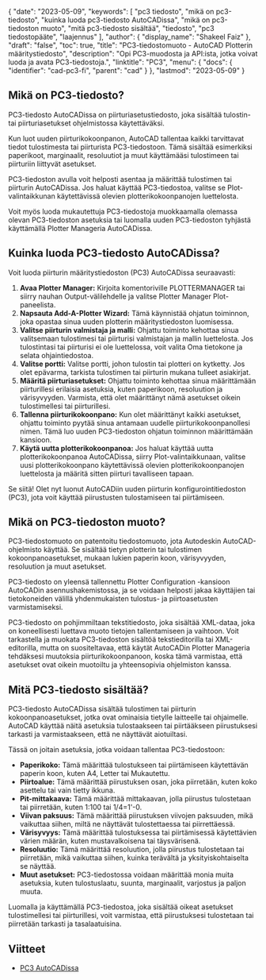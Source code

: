 {
  "date": "2023-05-09",
  "keywords": [
"pc3 tiedosto",
"mikä on pc3-tiedosto",
"kuinka luoda pc3-tiedosto AutoCADissa",
"mikä on pc3-tiedoston muoto",
"mitä pc3-tiedosto sisältää",
"tiedosto",
"pc3 tiedostopääte",
"laajennus"
],
  "author": {
    "display_name": "Shakeel Faiz"
},
  "draft": "false",
  "toc": true,
  "title": "PC3-tiedostomuoto - AutoCAD Plotterin määritystiedosto",
  "description": "Opi PC3-muodosta ja API:ista, jotka voivat luoda ja avata PC3-tiedostoja.",
  "linktitle": "PC3",
  "menu": {
    "docs": {
      "identifier": "cad-pc3-fi",
      "parent": "cad"
}
},
  "lastmod": "2023-05-09"
}

## Mikä on PC3-tiedosto?

PC3-tiedosto AutoCADissa on piirturiasetustiedosto, joka sisältää tulostin- tai piirturiasetukset ohjelmistossa käytettäväksi.

Kun luot uuden piirturikokoonpanon, AutoCAD tallentaa kaikki tarvittavat tiedot tulostimesta tai piirturista PC3-tiedostoon. Tämä sisältää esimerkiksi paperikoot, marginaalit, resoluutiot ja muut käyttämääsi tulostimeen tai piirturiin liittyvät asetukset.

PC3-tiedoston avulla voit helposti asentaa ja määrittää tulostimen tai piirturin AutoCADissa. Jos haluat käyttää PC3-tiedostoa, valitse se Plot-valintaikkunan käytettävissä olevien plotterikokoonpanojen luettelosta.

Voit myös luoda mukautettuja PC3-tiedostoja muokkaamalla olemassa olevan PC3-tiedoston asetuksia tai luomalla uuden PC3-tiedoston tyhjästä käyttämällä Plotter Manageria AutoCADissa.

## Kuinka luoda PC3-tiedosto AutoCADissa?

Voit luoda piirturin määritystiedoston (PC3) AutoCADissa seuraavasti:

1. **Avaa Plotter Manager:** Kirjoita komentoriville PLOTTERMANAGER tai siirry nauhan Output-välilehdelle ja valitse Plotter Manager Plot-paneelista.
2. **Napsauta Add-A-Plotter Wizard:** Tämä käynnistää ohjatun toiminnon, joka opastaa sinua uuden plotterin määritystiedoston luomisessa.
3. **Valitse piirturin valmistaja ja malli:** Ohjattu toiminto kehottaa sinua valitsemaan tulostimesi tai piirturisi valmistajan ja mallin luettelosta. Jos tulostintasi tai piirturisi ei ole luettelossa, voit valita Oma tietokone ja selata ohjaintiedostoa.
4. **Valitse portti:** Valitse portti, johon tulostin tai plotteri on kytketty. Jos olet epävarma, tarkista tulostimen tai piirturin mukana tulleet asiakirjat.
5. **Määritä piirturiasetukset:** Ohjattu toiminto kehottaa sinua määrittämään piirturillesi erilaisia asetuksia, kuten paperikoon, resoluution ja värisyvyyden. Varmista, että olet määrittänyt nämä asetukset oikein tulostimellesi tai piirturillesi.
6. **Tallenna piirturikokoonpano:** Kun olet määrittänyt kaikki asetukset, ohjattu toiminto pyytää sinua antamaan uudelle piirturikokoonpanollesi nimen. Tämä luo uuden PC3-tiedoston ohjatun toiminnon määrittämään kansioon.
7. **Käytä uutta plotterikokoonpanoa:** Jos haluat käyttää uutta plotterikokoonpanoa AutoCADissa, siirry Plot-valintaikkunaan, valitse uusi plotterikokoonpano käytettävissä olevien plotterikokoonpanojen luettelosta ja määritä sitten piirturi tavalliseen tapaan.

Se siitä! Olet nyt luonut AutoCADiin uuden piirturin konfigurointitiedoston (PC3), jota voit käyttää piirustusten tulostamiseen tai piirtämiseen.

## Mikä on PC3-tiedoston muoto?

PC3-tiedostomuoto on patentoitu tiedostomuoto, jota Autodeskin AutoCAD-ohjelmisto käyttää. Se sisältää tietyn plotterin tai tulostimen kokoonpanoasetukset, mukaan lukien paperin koon, värisyvyyden, resoluution ja muut asetukset.

PC3-tiedosto on yleensä tallennettu Plotter Configuration -kansioon AutoCADin asennushakemistossa, ja se voidaan helposti jakaa käyttäjien tai tietokoneiden välillä yhdenmukaisten tulostus- ja piirtoasetusten varmistamiseksi.

PC3-tiedosto on pohjimmiltaan tekstitiedosto, joka sisältää XML-dataa, joka on koneellisesti luettava muoto tietojen tallentamiseen ja vaihtoon. Voit tarkastella ja muokata PC3-tiedoston sisältöä tekstieditorilla tai XML-editorilla, mutta on suositeltavaa, että käytät AutoCADin Plotter Manageria tehdäksesi muutoksia piirturikokoonpanoon, koska tämä varmistaa, että asetukset ovat oikein muotoiltu ja yhteensopivia ohjelmiston kanssa.

## Mitä PC3-tiedosto sisältää?

PC3-tiedosto AutoCADissa sisältää tulostimen tai piirturin kokoonpanoasetukset, jotka ovat ominaisia tietylle laitteelle tai ohjaimelle. AutoCAD käyttää näitä asetuksia tulostaakseen tai piirtääkseen piirustuksesi tarkasti ja varmistaakseen, että ne näyttävät aiotuiltasi.

Tässä on joitain asetuksia, jotka voidaan tallentaa PC3-tiedostoon:

- **Paperikoko:** Tämä määrittää tulostukseen tai piirtämiseen käytettävän paperin koon, kuten A4, Letter tai Mukautettu.
- **Piirtoalue:** Tämä määrittää piirustuksen osan, joka piirretään, kuten koko asettelu tai vain tietty ikkuna.
- **Pit-mittakaava:** Tämä määrittää mittakaavan, jolla piirustus tulostetaan tai piirretään, kuten 1:100 tai 1/4=1'-0.
- **Viivan paksuus:** Tämä määrittää piirustuksen viivojen paksuuden, mikä vaikuttaa siihen, miltä ne näyttävät tulostettaessa tai piirrettäessä.
- **Värisyvyys:** Tämä määrittää tulostuksessa tai piirtämisessä käytettävien värien määrän, kuten mustavalkoisena tai täysvärisenä.
- **Resoluutio:** Tämä määrittää resoluution, jolla piirustus tulostetaan tai piirretään, mikä vaikuttaa siihen, kuinka terävältä ja yksityiskohtaiselta se näyttää.
- **Muut asetukset:** PC3-tiedostossa voidaan määrittää monia muita asetuksia, kuten tulostuslaatu, suunta, marginaalit, varjostus ja paljon muuta.

Luomalla ja käyttämällä PC3-tiedostoa, joka sisältää oikeat asetukset tulostimellesi tai piirturillesi, voit varmistaa, että piirustuksesi tulostetaan tai piirretään tarkasti ja tasalaatuisina.

## Viitteet
* [PC3 AutoCADissa](https://www.autodesk.com/support/technical/article/caas/sfdcarticles/sfdcarticles/Creating-plotter-configuration-files-PC3.html)


